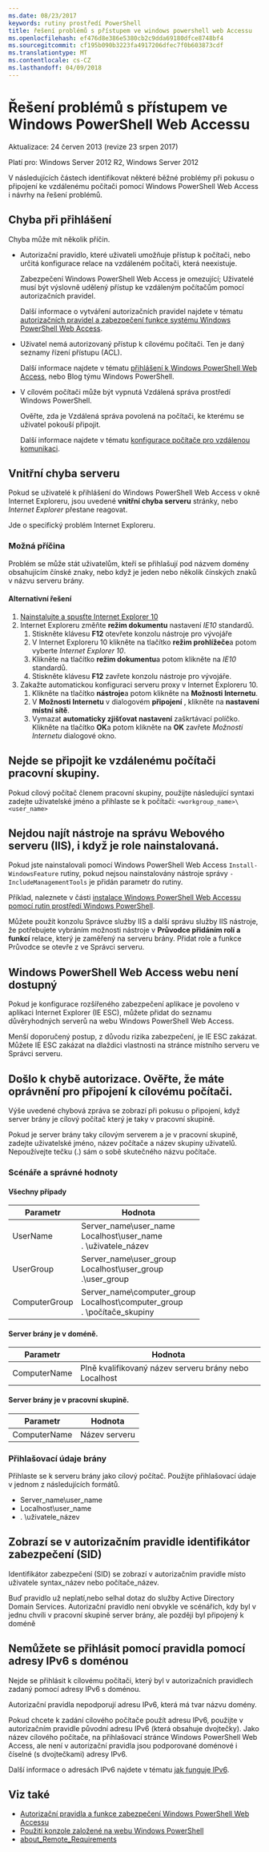 ```yaml
---
ms.date: 08/23/2017
keywords: rutiny prostředí PowerShell
title: řešení problémů s přístupem ve windows powershell web Accessu
ms.openlocfilehash: ef476d8e386e5380cb2c9dda69180dfce8748bf4
ms.sourcegitcommit: cf195b090b3223fa4917206dfec7f0b603873cdf
ms.translationtype: MT
ms.contentlocale: cs-CZ
ms.lasthandoff: 04/09/2018
---
```

# <a name="troubleshooting-access-problems-in-windows-powershell-web-access"></a>Řešení problémů s přístupem ve Windows PowerShell Web Accessu

Aktualizace: 24 červen 2013 (revize 23 srpen 2017)

Platí pro: Windows Server 2012 R2, Windows Server 2012

V následujících částech identifikovat některé běžné problémy při pokusu o připojení ke vzdálenému počítači pomocí Windows PowerShell Web Access i návrhy na řešení problémů.

## <a name="sign-in-failure"></a>Chyba při přihlášení

Chyba může mít několik příčin.

- Autorizační pravidlo, které uživateli umožňuje přístup k počítači, nebo určitá konfigurace relace na vzdáleném počítači, která neexistuje.

  Zabezpečení Windows PowerShell Web Access je omezující; Uživatelé musí být výslovně udělený přístup ke vzdáleným počítačům pomocí autorizačních pravidel.

  Další informace o vytváření autorizačních pravidel najdete v tématu [autorizačních pravidel a zabezpečení funkce systému Windows PowerShell Web Access](authorization-rules-and-security-features-of-windows-powershell-web-access.md).

- Uživatel nemá autorizovaný přístup k cílovému počítači. Ten je daný seznamy řízení přístupu (ACL).

  Další informace najdete v tématu [přihlášení k Windows PowerShell Web Access](use-the-web-based-windows-powershell-console.md#signing-in-to-windows-powershell-web-access), nebo Blog týmu Windows PowerShell.

- V cílovém počítači může být vypnutá Vzdálená správa prostředí Windows PowerShell.

  Ověřte, zda je Vzdálená správa povolená na počítači, ke kterému se uživatel pokouší připojit.

  Další informace najdete v tématu [konfigurace počítače pro vzdálenou komunikaci](https://docs.microsoft.com/powershell/module/microsoft.powershell.core/about/about_remote_requirements#how-to-configure-your-computer-for-remoting).

## <a name="internal-server-error"></a>Vnitřní chyba serveru

Pokud se uživatelé k přihlášení do Windows PowerShell Web Access v okně Internet Exploreru, jsou uvedené **vnitřní chyba serveru** stránky, nebo *Internet Explorer* přestane reagovat.

Jde o specifický problém Internet Exploreru.

### <a name="possible-cause"></a>Možná příčina

Problém se může stát uživatelům, kteří se přihlašují pod názvem domény obsahujícím čínské znaky, nebo když je jeden nebo několik čínských znaků v názvu serveru brány.

#### <a name="workaround"></a>Alternativní řešení

1. [Nainstalujte a spusťte Internet Explorer 10](http://ie.microsoft.com/testdrive/info/downloads/Default.html)
1. Internet Exploreru změňte **režim dokumentu** nastavení *IE10* standardů.
   1. Stiskněte klávesu **F12** otevřete konzolu nástroje pro vývojáře
   1. V Internet Exploreru 10 klikněte na tlačítko **režim prohlížeče**a potom vyberte *Internet Explorer 10*.
   1. Klikněte na tlačítko **režim dokumentu**a potom klikněte na *IE10* standardů.
   1. Stiskněte klávesu **F12** zavřete konzolu nástroje pro vývojáře.
1. Zakažte automatickou konfiguraci serveru proxy v Internet Exploreru 10.
   1. Klikněte na tlačítko **nástroje**a potom klikněte na **Možnosti Internetu**.
   1. V **Možnosti Internetu** v dialogovém **připojení** , klikněte na **nastavení místní sítě**.
   1. Vymazat **automaticky zjišťovat nastavení** zaškrtávací políčko. Klikněte na tlačítko **OK**a potom klikněte na **OK** zavřete *Možnosti Internetu* dialogové okno.

## <a name="cannot-connect-to-a-remote-workgroup-computer"></a>Nejde se připojit ke vzdálenému počítači pracovní skupiny.

Pokud cílový počítač členem pracovní skupiny, použijte následující syntaxi zadejte uživatelské jméno a přihlaste se k počítači: `<workgroup_name>\<user_name>`

## <a name="cannot-find-web-server-iis-management-tools-even-though-the-role-was-installed"></a>Nejdou najít nástroje na správu Webového serveru (IIS), i když je role nainstalovaná.

Pokud jste nainstalovali pomocí Windows PowerShell Web Access `Install-WindowsFeature` rutiny, pokud nejsou nainstalovány nástroje správy `-IncludeManagementTools` je přidán parametr do rutiny.

Příklad, naleznete v části [instalace Windows PowerShell Web Accessu pomocí rutin prostředí Windows PowerShell](install-and-use-windows-powershell-web-access.md#to-install-windows-powershell-web-access-by-using-windows-powershell-cmdlets).

Můžete použít konzolu Správce služby IIS a další správu služby IIS nástroje, že potřebujete vybráním možnosti nástroje v **Průvodce přidáním rolí a funkcí** relace, který je zaměřený na serveru brány.
Přidat role a funkce Průvodce se otevře z ve Správci serveru.

## <a name="windows-powershell-web-access-website-is-not-accessible"></a>Windows PowerShell Web Access webu není dostupný

Pokud je konfigurace rozšířeného zabezpečení aplikace je povoleno v aplikaci Internet Explorer (IE ESC), můžete přidat do seznamu důvěryhodných serverů na webu Windows PowerShell Web Access.

Menší doporučený postup, z důvodu rizika zabezpečení, je IE ESC zakázat.
Můžete IE ESC zakázat na dlaždici vlastnosti na stránce místního serveru ve Správci serveru.

## <a name="an-authorization-failure-occurred-verify-that-you-are-authorized-to-connect-to-the-destination-computer"></a>Došlo k chybě autorizace. Ověřte, že máte oprávnění pro připojení k cílovému počítači.

Výše uvedené chybová zpráva se zobrazí při pokusu o připojení, když server brány je cílový počítač který je taky v pracovní skupině.

Pokud je server brány taky cílovým serverem a je v pracovní skupině, zadejte uživatelské jméno, název počítače a název skupiny uživatelů.
Nepoužívejte tečku (.) sám o sobě skutečného názvu počítače.

### <a name="scenarios-and-proper-values"></a>Scénáře a správné hodnoty

#### <a name="all-cases"></a>Všechny případy

Parametr | Hodnota
-- | --
UserName | Server\_name\\user\_name<br/>Localhost\\user\_name<br/>. \\uživatele\_název
UserGroup | Server\_name\\user\_group<br/>Localhost\\user\_group<br/>.\\user\_group
ComputerGroup | Server\_name\\computer\_group<br/>Localhost\\computer\_group<br/>. \\počítače\_skupiny

#### <a name="gateway-server-is-in-a-domain"></a>Server brány je v doméně.

Parametr | Hodnota
-- | --
ComputerName | Plně kvalifikovaný název serveru brány nebo Localhost

#### <a name="gateway-server-is-in-a-workgroup"></a>Server brány je v pracovní skupině.

Parametr | Hodnota
-- | --
ComputerName | Název serveru

### <a name="gateway-credentials"></a>Přihlašovací údaje brány

Přihlaste se k serveru brány jako cílový počítač. Použijte přihlašovací údaje v jednom z následujících formátů.

- Server\_name\\user\_name
- Localhost\\user\_name
- . \\uživatele\_název

## <a name="a-security-identifier-sid-is-displayed-in-an-authorization-rule"></a>Zobrazí se v autorizačním pravidle identifikátor zabezpečení (SID)

Identifikátor zabezpečení (SID) se zobrazí v autorizačním pravidle místo uživatele syntax\_název nebo počítače\_název.

Buď pravidlo už neplatí,nebo selhal dotaz do služby Active Directory Domain Services.
Autorizační pravidlo není obvykle ve scénářích, kdy byl v jednu chvíli v pracovní skupině server brány, ale později byl připojený k doméně

## <a name="cannot-sign-in-with-rule-as-an-ipv6-address-with-a-domain"></a>Nemůžete se přihlásit pomocí pravidla pomocí adresy IPv6 s doménou

Nejde se přihlásit k cílovému počítači, který byl v autorizačních pravidlech zadaný pomocí adresy IPv6 s doménou.

Autorizační pravidla nepodporují adresu IPv6, která má tvar názvu domény.

Pokud chcete k zadání cílového počítače použít adresu IPv6, použijte v autorizačním pravidle původní adresu IPv6 (která obsahuje dvojtečky).
Jako název cílového počítače, na přihlašovací stránce Windows PowerShell Web Access, ale není v autorizační pravidla jsou podporované doménové i číselné (s dvojtečkami) adresy IPv6.

Další informace o adresách IPv6 najdete v tématu [jak funguje IPv6](https://technet.microsoft.com/library/cc781672(v=ws.10).aspx).

## <a name="see-also"></a>Viz také

- [Autorizační pravidla a funkce zabezpečení Windows PowerShell Web Accessu](https://technet.microsoft.com/en-us/library/dn282394(v=ws.11).aspx)
- [Použití konzole založené na webu Windows PowerShell](https://technet.microsoft.com/en-us/library/hh831417(v=ws.11).aspx)
- [about_Remote_Requirements](https://docs.microsoft.com/en-us/powershell/module/microsoft.powershell.core/about/about_remote_requirements)